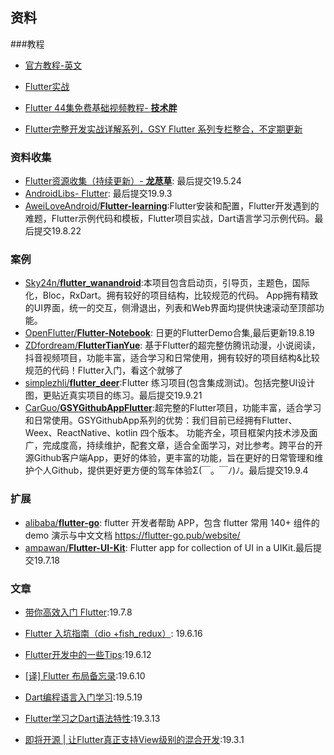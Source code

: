 ## 资料

###教程

- [官方教程-英文](https://flutter.dev/docs/deployment/ios)

- [Flutter实战](https://book.flutterchina.club/)
- [Flutter 44集免费基础视频教程- **技术胖**](https://juejin.im/post/5c452bac6fb9a049af6d919a)
- [Flutter完整开发实战详解系列，GSY Flutter 系列专栏整合，不定期更新](https://guoshuyu.cn/home/wx/)



### 资料收集

- [Flutter资源收集（持续更新）- **龙荩草**](https://github.com/nieyafei/flutter-resources): 最后提交19.5.24
- [AndroidLibs- Flutter](https://github.com/XXApple/AndroidLibs/tree/master/Flutter): 最后提交19.9.3
- [AweiLoveAndroid/**Flutter-learning**](https://github.com/AweiLoveAndroid/Flutter-learning):Flutter安装和配置，Flutter开发遇到的难题，Flutter示例代码和模板，Flutter项目实战，Dart语言学习示例代码。最后提交19.8.22

### 案例

- [Sky24n/**flutter_wanandroid**](https://github.com/Sky24n/flutter_wanandroid):本项目包含启动页，引导页，主题色，国际化，Bloc，RxDart。拥有较好的项目结构，比较规范的代码。 App拥有精致的UI界面，统一的交互，侧滑退出，列表和Web界面均提供快速滚动至顶部功能。
- [OpenFlutter/**Flutter-Notebook**](https://github.com/OpenFlutter/Flutter-Notebook): 日更的FlutterDemo合集,最后更新19.8.19
- [ZDfordream/**FlutterTianYue**](https://github.com/ZDfordream/FlutterTianYue): 基于Flutter的超完整仿腾讯动漫，小说阅读，抖音视频项目，功能丰富，适合学习和日常使用，拥有较好的项目结构&比较规范的代码！Flutter入门，看这个就够了
- [simplezhli/**flutter_deer**](https://github.com/simplezhli/flutter_deer):Flutter 练习项目(包含集成测试)。包括完整UI设计图，更贴近真实项目的练习。最后提交19.9.21
- [CarGuo/**GSYGithubAppFlutter**](https://github.com/CarGuo/GSYGithubAppFlutter):超完整的Flutter项目，功能丰富，适合学习和日常使用。GSYGithubApp系列的优势：我们目前已经拥有Flutter、Weex、ReactNative、kotlin 四个版本。 功能齐全，项目框架内技术涉及面广，完成度高，持续维护，配套文章，适合全面学习，对比参考。跨平台的开源Github客户端App，更好的体验，更丰富的功能，旨在更好的日常管理和维护个人Github，提供更好更方便的驾车体验Σ(￣。￣ﾉ)ﾉ。最后提交19.9.4

### 扩展

- [alibaba/**flutter-go**](https://github.com/alibaba/flutter-go?utm_source=gold_browser_extension): flutter 开发者帮助 APP，包含 flutter 常用 140+ 组件的demo 演示与中文文档 https://flutter-go.pub/website/
- [ampawan/**Flutter-UI-Kit**](https://github.com/iampawan/Flutter-UI-Kit): Flutter app for collection of UI in a UIKit.最后提交19.7.18

### 文章

- [带你高效入门 Flutter](https://juejin.im/post/5d235373e51d45108223fce8):19.7.8
- [Flutter 入坑指南（dio +fish_redux）](https://juejin.im/post/5d0609fa51882540b71045be): 19.6.16
- [Flutter开发中的一些Tips](https://juejin.im/post/5d00fbfd51882570ec017660#heading-10):19.6.12
- [[译] Flutter 布局备忘录](https://juejin.im/post/5cfe0d136fb9a07efc497d7d):19.6.10
- [Dart编程语言入门学习](https://juejin.im/post/5ce12d126fb9a07f0052abb7#heading-5):19.5.19
- [Flutter学习之Dart语法特性](https://juejin.im/post/5c44727df265da611c274087#heading-21):19.3.13

- [即将开源 | 让Flutter真正支持View级别的混合开发](https://mp.weixin.qq.com/s/-vyU1JQzdGLUmLGHRImIvg):19.3.1